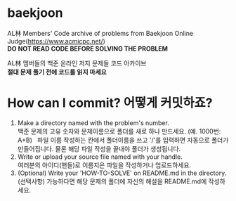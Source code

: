 # baekjoon
AL林 Members' Code archive of problems from Baekjoon Online Judge(https://www.acmicpc.net/)  
**DO NOT READ CODE BEFORE SOLVING THE PROBLEM**  
    
AL林 멤버들의 백준 온라인 저지 문제들 코드 아카이브  
**절대 문제 풀기 전에 코드를 읽지 마세요**

# How can I commit? 어떻게 커밋하죠?
1. Make a directory named with the problem's number.  
백준 문제의 고유 숫자와 문제이름으로 폴더를 새로 하나 만드세요. (예. 1000번: A+B)   
파일 이름 작성하는 칸에서 폴더이름을 쓰고 '/'를 입력하면 자동으로 폴더가 만들어집니다. 물론 해당 파일 작성을 끝내야 폴더가 생성됩니다.
2. Write or upload your source file named with your handle.   
여러분의 아이디(핸들)로 이름지은 파일을 작성하거나 업로드하세요.  
3. (Optional) Write your 'HOW-TO-SOLVE' on README.md in the directory.  
(선택사항) 가능하다면 해당 문제의 폴더에 자신의 해설을 README.md에 작성하세요.
